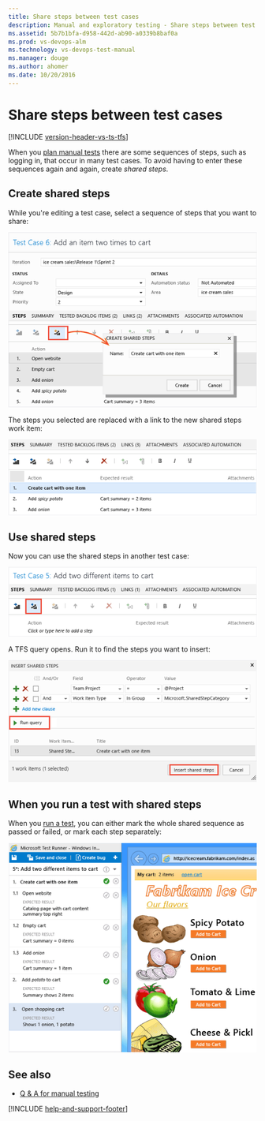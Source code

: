 ```yaml
---
title: Share steps between test cases
description: Manual and exploratory testing - Share steps between test cases
ms.assetid: 5b7b1bfa-d958-442d-ab90-a0339b8baf0a
ms.prod: vs-devops-alm
ms.technology: vs-devops-test-manual
ms.manager: douge
ms.author: ahomer
ms.date: 10/20/2016
---
```


# Share steps between test cases

[!INCLUDE [version-header-vs-ts-tfs](../_shared/version-header-vs-ts-tfs.md)] 

When you [plan manual tests](../getting-started/create-a-test-plan.md) there are some sequences of steps, such as logging in, that occur in many test cases. To avoid having to enter these sequences again and again, create *shared steps*.  
  
## Create shared steps 
 
While you're editing a test case, select a sequence of steps that you want to share:  
  
![Create shared steps](_img/share-steps-between-test-cases/almt_ws31createsharedsteps.png)  
  
The steps you selected are replaced with a link to the new shared steps work item:  
  
![Resulting test case with a shared step.](_img/share-steps-between-test-cases/almt_ws34createsharedresult.png)  
  
## Use shared steps  

Now you can use the shared steps in another test case:  
  
![Use shared steps in test cases.](_img/share-steps-between-test-cases/almt_ws32usesharedsteps.png)  
  
A TFS query opens. Run it to find the steps you want to insert:  
  
![Run the query to find shared steps](_img/share-steps-between-test-cases/almt_ws33sharedstepquery.png)  
  
## When you run a test with shared steps  

When you [run a test](../getting-started/run-manual-tests.md), you can either mark the whole shared sequence as passed or failed, or mark each step separately:  
  
![Shared steps in Test Runner.](_img/share-steps-between-test-cases/almt_ws33runsharedsteps.png)  
  
## See also

*  [Q &amp; A for manual testing](../reference-qa.md#sharesteps)

[!INCLUDE [help-and-support-footer](../_shared/help-and-support-footer.md)] 

